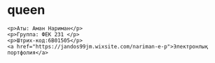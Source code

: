 # queen
<!DOCTYPE html>
<html>
<head>
    <title>Менің портфолием</title>
</head>
<body>

    <p>Аты: Аман Нариман</p>
    <p>Группа: ФЕК 231 </p>
    <p>Штрих-код:6B01505</p>
    <a href="https://jandos99jm.wixsite.com/nariman-e-p">Электронлық портфолия</a>
</body>
</html>
